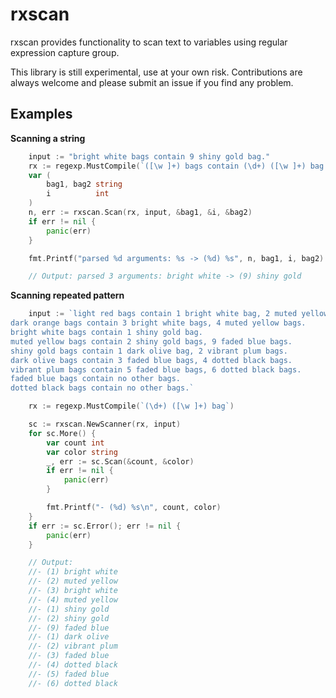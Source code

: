 # rxscan

rxscan provides functionality to scan text to variables using regular expression capture group.

This library is still experimental, use at your own risk. Contributions are always welcome and please
submit an issue if you find any problem.

## Examples

**Scanning a string**
```go
	input := "bright white bags contain 9 shiny gold bag."
	rx := regexp.MustCompile(`([\w ]+) bags contain (\d+) ([\w ]+) bag.`)
	var (
		bag1, bag2 string
		i          int
	)
	n, err := rxscan.Scan(rx, input, &bag1, &i, &bag2)
	if err != nil {
		panic(err)
	}

	fmt.Printf("parsed %d arguments: %s -> (%d) %s", n, bag1, i, bag2)

	// Output: parsed 3 arguments: bright white -> (9) shiny gold
```

**Scanning repeated pattern**
```go
	input := `light red bags contain 1 bright white bag, 2 muted yellow bags.
dark orange bags contain 3 bright white bags, 4 muted yellow bags.
bright white bags contain 1 shiny gold bag.
muted yellow bags contain 2 shiny gold bags, 9 faded blue bags.
shiny gold bags contain 1 dark olive bag, 2 vibrant plum bags.
dark olive bags contain 3 faded blue bags, 4 dotted black bags.
vibrant plum bags contain 5 faded blue bags, 6 dotted black bags.
faded blue bags contain no other bags.
dotted black bags contain no other bags.`

	rx := regexp.MustCompile(`(\d+) ([\w ]+) bag`)

	sc := rxscan.NewScanner(rx, input)
	for sc.More() {
		var count int
		var color string
		_, err := sc.Scan(&count, &color)
		if err != nil {
			panic(err)
		}

		fmt.Printf("- (%d) %s\n", count, color)
	}
	if err := sc.Error(); err != nil {
		panic(err)
	}

	// Output:
	//- (1) bright white
	//- (2) muted yellow
	//- (3) bright white
	//- (4) muted yellow
	//- (1) shiny gold
	//- (2) shiny gold
	//- (9) faded blue
	//- (1) dark olive
	//- (2) vibrant plum
	//- (3) faded blue
	//- (4) dotted black
	//- (5) faded blue
	//- (6) dotted black
```
